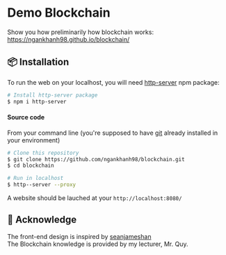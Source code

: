 # Demo Blockchain
Show you how preliminarily how blockchain works:
https://ngankhanh98.github.io/blockchain/
## 📦 Installation
To run the web on your localhost, you will need [http-server](https://www.npmjs.com/package/http-server) npm package:
```bash
# Install http-server package 
$ npm i http-server
```
#### Source code
From your command line (you're supposed to have [git](https://git-scm.com/) already installed in your environment)
```bash
# Clone this repository
$ git clone https://github.com/ngankhanh98/blockchain.git
$ cd blockchain

# Run in localhost
$ http--server --proxy
```
A website should be lauched at your `http://localhost:8080/`

## 🙏 Acknowledge
The front-end design is inspired by [seanjameshan](https://github.com/seanjameshan/blockchain)</br>
The Blockchain knowledge is provided by my lecturer, Mr. Quy.
